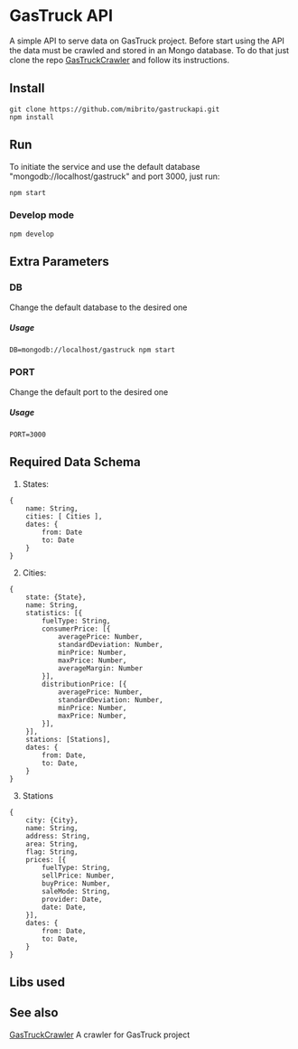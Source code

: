 # GasTruck API

A simple API to serve data on GasTruck project.
Before start using the API the data must be crawled and stored in an Mongo database.
To do that just clone the repo [GasTruckCrawler](https://github.com/mibrito/gastruckcrawler.git)
and follow its instructions.

## Install

```
git clone https://github.com/mibrito/gastruckapi.git
npm install
```

## Run
To initiate the service and use the default database "mongodb://localhost/gastruck" and port 3000, just run:

```
npm start
```

### Develop mode

```
npm develop
```

## Extra Parameters

### DB

Change the default database to the desired one

##### Usage

```
DB=mongodb://localhost/gastruck npm start

```
### PORT

Change the default port to the desired one

##### Usage

```
PORT=3000
```


## Required Data Schema

1. States:

```
{
	name: String,
	cities: [ Cities ],
	dates: {
		from: Date
		to: Date
	}
}
```

2. Cities:

```
{
	state: {State},
	name: String,
	statistics: [{
		fuelType: String,
		consumerPrice: [{
			averagePrice: Number,
			standardDeviation: Number,
			minPrice: Number,
			maxPrice: Number,
			averageMargin: Number
		}],
		distributionPrice: [{
			averagePrice: Number,
			standardDeviation: Number,
			minPrice: Number,
			maxPrice: Number,
		}],
	}],
	stations: [Stations],
	dates: {
		from: Date,
		to: Date,
	}
}
```

3. Stations

```
{
	city: {City},
	name: String,
	address: String,
	area: String,
	flag: String,
	prices: [{
		fuelType: String,
		sellPrice: Number,
		buyPrice: Number,
		saleMode: String,
		provider: Date,
		date: Date,
	}],
	dates: {
		from: Date,
		to: Date,
	}
}
```

## Libs used

## See also
[GasTruckCrawler](https://github.com/mibrito/gastruckcrawler.git) A crawler for GasTruck project